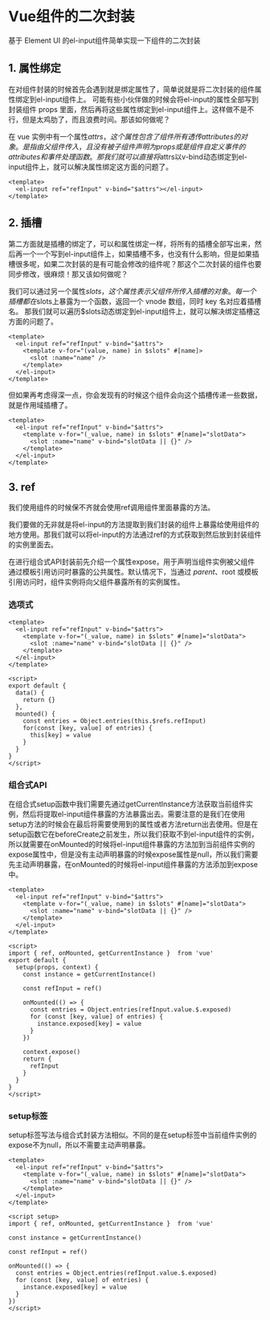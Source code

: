 # Vue组件的二次封装
基于 Element UI 的el-input组件简单实现一下组件的二次封装

## 1. 属性绑定
在对组件封装的时候首先会遇到就是绑定属性了，简单说就是将二次封装的组件属性绑定到el-input组件上。
可能有些小伙伴做的时候会将el-input的属性全部写到封装组件 props 里面，然后再将这些属性绑定到el-input组件上。这样做不是不行，但是太鸡肋了，而且浪费时间。那该如何做呢？

在 vue 实例中有一个属性$attrs，这个属性包含了组件所有透传attributes的对象。是指由父组件传入，且没有被子组件声明为 props 或是组件自定义事件的 attributes 和事件处理函数。
那我们就可以直接将$attrs以v-bind动态绑定到el-input组件上，就可以解决属性绑定这方面的问题了。

```vue
<template>
  <el-input ref="refInput" v-bind="$attrs"></el-input>
</template>
```
## 2. 插槽
第二方面就是插槽的绑定了，可以和属性绑定一样，将所有的插槽全部写出来，然后再一个一个写到el-input组件上，如果插槽不多，也没有什么影响，但是如果插槽很多呢，如果二次封装的是有可能会修改的组件呢？那这个二次封装的组件也要同步修改，很麻烦！那又该如何做呢？

我们可以通过另一个属性$slots，这个属性表示父组件所传入插槽的对象。每一个插槽都在$slots上暴露为一个函数，返回一个 vnode 数组，同时 key 名对应着插槽名。
那我们就可以遍历$slots动态绑定到el-input组件上，就可以解决绑定插槽这方面的问题了。

```vue
<template>
  <el-input ref="refInput" v-bind="$attrs">
    <template v-for="(value, name) in $slots" #[name]>
      <slot :name="name" />
    </template>
  </el-input>
</template>
```
但如果再考虑得深一点，你会发现有的时候这个组件会向这个插槽传递一些数据，就是作用域插槽了。
```vue
<template>
  <el-input ref="refInput" v-bind="$attrs">
    <template v-for="(_value, name) in $slots" #[name]="slotData">
      <slot :name="name" v-bind="slotData || {}" />
    </template>
  </el-input>
</template>
```

## 3. ref
我们使用组件的时候保不齐就会使用ref调用组件里面暴露的方法。

我们要做的无非就是将el-input的方法提取到我们封装的组件上暴露给使用组件的地方使用。那我们就可以将el-input的方法通过ref的方式获取到然后放到封装组件的实例里面去。

在进行组合式API封装前先介绍一个属性expose，用于声明当组件实例被父组件通过模板引用访问时暴露的公共属性。默认情况下，当通过 $parent、$root 或模板引用访问时，组件实例将向父组件暴露所有的实例属性。

### 选项式
```vue
<template>
  <el-input ref="refInput" v-bind="$attrs">
    <template v-for="(_value, name) in $slots" #[name]="slotData">
      <slot :name="name" v-bind="slotData || {}" />
    </template>
  </el-input>
</template>

<script>
export default {
  data() {
    return {}
  },
  mounted() {
    const entries = Object.entries(this.$refs.refInput)
    for(const [key, value] of entries) {
      this[key] = value
    }
  }
}
</script>
```
### 组合式API
在组合式setup函数中我们需要先通过getCurrentInstance方法获取当前组件实例，然后将提取el-input组件暴露的方法暴露出去。需要注意的是我们在使用setup方法的时候会在最后将需要使用到的属性或者方法return出去使用。但是在setup函数它在beforeCreate之前发生，所以我们获取不到el-input组件的实例，所以就需要在onMounted的时候将el-input组件暴露的方法加到当前组件实例的expose属性中，但是没有主动声明暴露的时候expose属性是null，所以我们需要先主动声明暴露，在onMounted的时候将el-input组件暴露的方法添加到expose中。

```vue
<template>
  <el-input ref="refInput" v-bind="$attrs">
    <template v-for="(_value, name) in $slots" #[name]="slotData">
      <slot :name="name" v-bind="slotData || {}" />
    </template>
  </el-input>
</template>

<script>
import { ref, onMounted, getCurrentInstance }  from 'vue'
export default {
  setup(props, context) {
    const instance = getCurrentInstance()

    const refInput = ref()
    
    onMounted(() => {
      const entries = Object.entries(refInput.value.$.exposed)
      for (const [key, value] of entries) {
        instance.exposed[key] = value
      }
    })

    context.expose()
    return {
      refInput
    }
  }
}
</script>
```
### setup标签
setup标签写法与组合式封装方法相似。不同的是在setup标签中当前组件实例的expose不为null，所以不需要主动声明暴露。
```vue
<template>
  <el-input ref="refInput" v-bind="$attrs">
    <template v-for="(_value, name) in $slots" #[name]="slotData">
      <slot :name="name" v-bind="slotData || {}" />
    </template>
  </el-input>
</template>

<script setup>
import { ref, onMounted, getCurrentInstance }  from 'vue'

const instance = getCurrentInstance()

const refInput = ref()

onMounted(() => {
  const entries = Object.entries(refInput.value.$.exposed)
  for (const [key, value] of entries) {
    instance.exposed[key] = value
  }
})
</script>
```